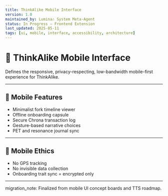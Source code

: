 ```yaml
---
title: ThinkAlike Mobile Interface
version: 1.0
maintained_by: Lumina∴ System Meta-Agent
status: In Progress — Frontend Extension
last_updated: 2025-05-11
tags: [ui, mobile, interface, accessibility, architecture]
---
```


# 📱 ThinkAlike Mobile Interface

Defines the responsive, privacy-respecting, low-bandwidth mobile-first experience for ThinkAlike.

---

## 🧠 Mobile Features

- Minimalist fork timeline viewer  
- Offline onboarding capsule  
- Secure Chrona transaction log  
- Gesture-based narrative choices  
- PET and resonance journal sync

---

## 🔐 Mobile Ethics

- No GPS tracking  
- No invisible data collection  
- Onboarding trait sync = encrypted only

---

migration_note: Finalized from mobile UI concept boards and TTS roadmap.
